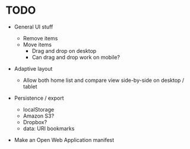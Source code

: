 # TODO

* General UI stuff
    * Remove items
    * Move items
        * Drag and drop on desktop
        * Can drag and drop work on mobile?

* Adaptive layout
    * Allow both home list and compare view side-by-side on desktop / tablet

* Persistence / export
    * localStorage
    * Amazon S3?
    * Dropbox?
    * data: URI bookmarks

* Make an Open Web Application manifest
